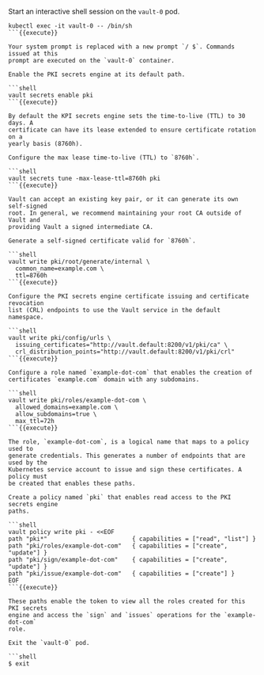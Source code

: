 Start an interactive shell session on the `vault-0` pod.

```shell
kubectl exec -it vault-0 -- /bin/sh
```{{execute}}

Your system prompt is replaced with a new prompt `/ $`. Commands issued at this
prompt are executed on the `vault-0` container.

Enable the PKI secrets engine at its default path.

```shell
vault secrets enable pki
```{{execute}}

By default the KPI secrets engine sets the time-to-live (TTL) to 30 days. A
certificate can have its lease extended to ensure certificate rotation on a
yearly basis (8760h).

Configure the max lease time-to-live (TTL) to `8760h`.

```shell
vault secrets tune -max-lease-ttl=8760h pki
```{{execute}}

Vault can accept an existing key pair, or it can generate its own self-signed
root. In general, we recommend maintaining your root CA outside of Vault and
providing Vault a signed intermediate CA.

Generate a self-signed certificate valid for `8760h`.

```shell
vault write pki/root/generate/internal \
  common_name=example.com \
  ttl=8760h
```{{execute}}

Configure the PKI secrets engine certificate issuing and certificate revocation
list (CRL) endpoints to use the Vault service in the default namespace.

```shell
vault write pki/config/urls \
  issuing_certificates="http://vault.default:8200/v1/pki/ca" \
  crl_distribution_points="http://vault.default:8200/v1/pki/crl"
```{{execute}}

Configure a role named `example-dot-com` that enables the creation of
certificates `example.com` domain with any subdomains.

```shell
vault write pki/roles/example-dot-com \
  allowed_domains=example.com \
  allow_subdomains=true \
  max_ttl=72h
```{{execute}}

The role, `example-dot-com`, is a logical name that maps to a policy used to
generate credentials. This generates a number of endpoints that are used by the
Kubernetes service account to issue and sign these certificates. A policy must
be created that enables these paths.

Create a policy named `pki` that enables read access to the PKI secrets engine
paths.

```shell
vault policy write pki - <<EOF
path "pki*"                        { capabilities = ["read", "list"] }
path "pki/roles/example-dot-com"   { capabilities = ["create", "update"] }
path "pki/sign/example-dot-com"    { capabilities = ["create", "update"] }
path "pki/issue/example-dot-com"   { capabilities = ["create"] }
EOF
```{{execute}}

These paths enable the token to view all the roles created for this PKI secrets
engine and access the `sign` and `issues` operations for the `example-dot-com`
role.

Exit the `vault-0` pod.

```shell
$ exit
```